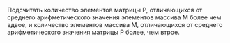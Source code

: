 Подсчитать количество элементов матрицы Р, отличающихся от среднего арифметического значения элементов массива М более чем вдвое, и количество элементов массива М, отличающихся от среднего арифметического значения матрицы Р более, чем втрое.
